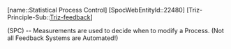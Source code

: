﻿---
type: TrizExample
aliases:
- Statistical Process Control
license: CC BY-SA 4.0
copyright: https://github.com/SpocWeb
IsDeleted: false
IsReadOnly: false
Confidential: public
tags: 
- Triz/Principle/Example
---
[name::Statistical Process Control]
[SpocWebEntityId::22480]
[Triz-Principle-Sub::[Triz-feedback](tech/Triz/Sub/Triz-feedback.md)]

(SPC) -- Measurements are used to decide when to modify a Process. (Not all Feedback Systems are Automated!)